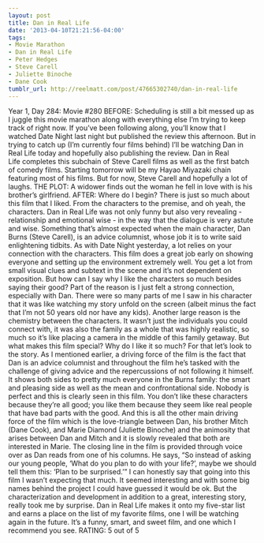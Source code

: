 ```yaml
---
layout: post
title: Dan in Real Life
date: '2013-04-10T21:21:56-04:00'
tags:
- Movie Marathon
- Dan in Real Life
- Peter Hedges
- Steve Carell
- Juliette Binoche
- Dane Cook
tumblr_url: http://reelmatt.com/post/47665302740/dan-in-real-life
---
```



Year 1, Day 284: Movie #280
BEFORE: Scheduling is still a bit messed up as I juggle this movie marathon along with everything else I’m trying to keep track of right now. If you’ve been following along, you’ll know that I watched Date Night last night but published the review this afternoon. But in trying to catch up (I’m currently four films behind) I’ll be watching Dan in Real Life today and hopefully also publishing the review. Dan in Real Life completes this subchain of Steve Carell films as well as the first batch of comedy films. Starting tomorrow will be my Hayao Miyazaki chain featuring most of his films. But for now, Steve Carell and hopefully a lot of laughs.
THE PLOT: A widower finds out the woman he fell in love with is his brother’s girlfriend.
AFTER: Where do I begin? There is just so much about this film that I liked. From the characters to the premise, and oh yeah, the characters. Dan in Real Life was not only funny but also very revealing - relationship and emotional wise - in the way that the dialogue is very astute and wise. Something that’s almost expected when the main character, Dan Burns (Steve Carell), is an advice columnist, whose job it is to write said enlightening tidbits.
As with Date Night yesterday, a lot relies on your connection with the characters. This film does a great job early on showing everyone and setting up the environment extremely well. You get a lot from small visual clues and subtext in the scene and it’s not dependent on exposition. But how can I say why I like the characters so much besides saying their good? Part of the reason is I just felt a strong connection, especially with Dan. There were so many parts of me I saw in his character that it was like watching my story unfold on the screen (albeit minus the fact that I’m not 50 years old nor have any kids). Another large reason is the chemistry between the characters. It wasn’t just the individuals you could connect with, it was also the family as a whole that was highly realistic, so much so it’s like placing a camera in the middle of this family getaway.
But what makes this film special? Why do I like it so much? For that let’s look to the story. As I mentioned earlier, a driving force of the film is the fact that Dan is an advice columnist and throughout the film he’s tasked with the challenge of giving advice and the repercussions of not following it himself. It shows both sides to pretty much everyone in the Burns family: the smart and pleasing side as well as the mean and confrontational side. Nobody is perfect and this is clearly seen in this film. You don’t like these characters because they’re all good; you like them because they seem like real people that have bad parts with the good. And this is all the other main driving force of the film which is the love-triangle between Dan, his brother Mitch (Dane Cook), and Marie Diamond (Juliette Binoche) and the animosity that arises between Dan and Mitch and it is slowly revealed that both are interested in Marie.
The closing line in the film is provided through voice over as Dan reads from one of his columns. He says, “So instead of asking our young people, ‘What do you plan to do with your life?’, maybe we should tell them this: ‘Plan to be surprised.’” I can honestly say that going into this film I wasn’t expecting that much. It seemed interesting and with some big names behind the project I could have guessed it would be ok. But the characterization and development in addition to a great, interesting story, really took me by surprise. Dan in Real Life makes it onto my five-star list and earns a place on the list of my favorite films, one I will be watching again in the future. It’s a funny, smart, and sweet film, and one which I recommend you see.
RATING: 5 out of 5
